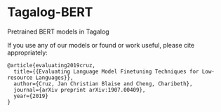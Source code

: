 # Tagalog-BERT
Pretrained BERT models in Tagalog

If you use any of our models or found or work useful, please cite appropriately:
```
@article{evaluating2019cruz,
  title={{Evaluating Language Model Finetuning Techniques for Low-resource Languages}},
  author={Cruz, Jan Christian Blaise and Cheng, Charibeth},
  journal={arXiv preprint arXiv:1907.00409},
  year={2019}
}
```
